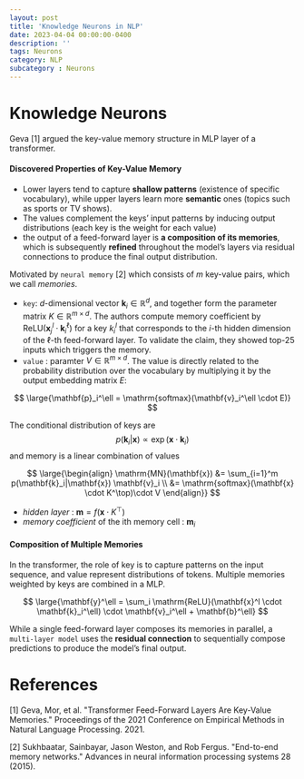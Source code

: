 ```yaml
---
layout: post
title: 'Knowledge Neurons in NLP'
date: 2023-04-04 00:00:00-0400
description: ''
tags: Neurons
category: NLP
subcategory : Neurons
---
```




# Knowledge Neurons 


Geva [1] argued the key-value memory structure in MLP layer of a transformer. 

#### Discovered Properties of Key-Value Memory 

* Lower layers tend to capture **shallow patterns** (existence of specific vocabulary), while upper layers learn more **semantic** ones (topics such as sports or TV shows). 
* The values complement the keys’ input patterns by inducing output distributions (each key is the weight for each value)
* the output of a feed-forward layer is **a composition of its memories**, which is subsequently **refined** throughout the model’s layers via residual connections to produce the final output distribution.


Motivated by `neural memory` [2] which consists of $m$ key-value pairs, which we call *memories*. 
* `key`: $d$-dimensional vector $\mathbf{k}_i \in \mathbb{R}^d$, and together form the parameter matrix $K \in \mathbb{R}^{m\times d}$. The authors compute memory coefficient by $\text{ReLU}(\mathbf{x}_j^l \cdot \mathbf{k}_i^\ell)$ for a key $k_i^l$ that corresponds to the $i$-th hidden dimension of the $\ell$-th feed-forward layer. To validate the claim, they showed top-25 inputs which triggers the memory. 
* `value` : paramter $V\in \mathbb{R}^{m\times d}$. The value is directly related to the probability distribution over the vocabulary by multiplying it by  the output embedding matrix $E$:

$$
\large{\mathbf{p}_i^\ell = \mathrm{softmax}(\mathbf{v}_i^\ell \cdot E)}
$$

The conditional distribution of keys are 
$$
p(\mathbf{k}_i|\mathbf{x}) \propto \exp(\mathbf{x}\cdot \mathbf{k}_i)
$$
and memory is a linear combination of values 

$$
\large{\begin{align}
\mathrm{MN}(\mathbf{x}) &= \sum_{i=1}^m p(\mathbf{k}_i|\mathbf{x}) \mathbf{v}_i  \\
&= \mathrm{softmax}(\mathbf{x} \cdot K^\top)\cdot V
\end{align}}
$$

* *hidden layer* : $\mathbf{m} = f(\mathbf{x} \cdot K^\top)$
* *memory coefficient* of the ith memory cell : $\mathbf{m}_i$

#### Composition of Multiple Memories

In the transformer, the role of key is to capture patterns on the input sequence, and value represent distributions of tokens. 
Multiple memories weighted by keys are combined in a MLP.

$$
\large{\mathbf{y}^\ell = \sum_i \mathrm{ReLU}(\mathbf{x}^l \cdot \mathbf{k}_i^\ell) \cdot \mathbf{v}_i^\ell + \mathbf{b}^\ell}
$$

While a single feed-forward layer composes its memories in parallel, a `multi-layer model` uses the **residual connection** to sequentially compose predictions to produce the model’s final output. 



# References 

[1] Geva, Mor, et al. "Transformer Feed-Forward Layers Are Key-Value Memories." Proceedings of the 2021 Conference on Empirical Methods in Natural Language Processing. 2021.


[2] Sukhbaatar, Sainbayar, Jason Weston, and Rob Fergus. "End-to-end memory networks." Advances in neural information processing systems 28 (2015).